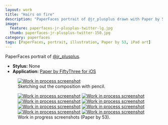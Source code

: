 ```yaml
---
layout: work
title: "Hairs on fire"
description: "PaperFaces portrait of @jr_plusplus drawn with Paper by 53 on an iPad."
image: 
  feature: paperfaces-jr-plusplus-twitter-lg.jpg
  thumb: paperfaces-jr-plusplus-twitter-150.jpg
category: paperfaces
tags: [PaperFaces, portrait, illustration, Paper by 53, iPad art]
---
```


PaperFaces portrait of <a href="http://twitter.com/jr_plusplus">@jr_plusplus</a>.

* **Stylus:** None
* **Application:** [Paper by FiftyThree for iOS](http://www.fiftythree.com/paper)

<figure>
	<a href="{{ site.url }}/images/paperfaces-jr-plusplus-process-1-lg.jpg"><img src="{{ site.url }}/images/paperfaces-jr-plusplus-process-1-750.jpg" alt="Work in process screenshot"></a>
	<figcaption>Sketching out the composition with pencil.</figcaption>
</figure>

<figure class="half">
	<a href="{{ site.url }}/images/paperfaces-jr-plusplus-process-2-lg.jpg"><img src="{{ site.url }}/images/paperfaces-jr-plusplus-process-2-600.jpg" alt="Work in process screenshot"></a>
	<a href="{{ site.url }}/images/paperfaces-jr-plusplus-process-3-lg.jpg"><img src="{{ site.url }}/images/paperfaces-jr-plusplus-process-3-600.jpg" alt="Work in process screenshot"></a>
	<a href="{{ site.url }}/images/paperfaces-jr-plusplus-process-4-lg.jpg"><img src="{{ site.url }}/images/paperfaces-jr-plusplus-process-4-600.jpg" alt="Work in process screenshot"></a>
	<a href="{{ site.url }}/images/paperfaces-jr-plusplus-process-5-lg.jpg"><img src="{{ site.url }}/images/paperfaces-jr-plusplus-process-5-600.jpg" alt="Work in process screenshot"></a>
	<a href="{{ site.url }}/images/paperfaces-jr-plusplus-process-6-lg.jpg"><img src="{{ site.url }}/images/paperfaces-jr-plusplus-process-6-600.jpg" alt="Work in process screenshot"></a>
	<a href="{{ site.url }}/images/paperfaces-jr-plusplus-process-7-lg.jpg"><img src="{{ site.url }}/images/paperfaces-jr-plusplus-process-7-600.jpg" alt="Work in process screenshot"></a>
	<a href="{{ site.url }}/images/paperfaces-jr-plusplus-process-8-lg.jpg"><img src="{{ site.url }}/images/paperfaces-jr-plusplus-process-8-600.jpg" alt="Work in process screenshot"></a>
	<a href="{{ site.url }}/images/paperfaces-jr-plusplus-process-9-lg.jpg"><img src="{{ site.url }}/images/paperfaces-jr-plusplus-process-9-600.jpg" alt="Work in process screenshot"></a>
	<figcaption>Work in progress screenshots (Paper by 53).</figcaption>
</figure>